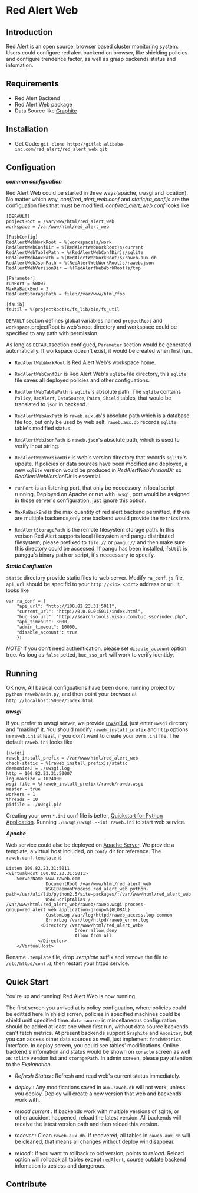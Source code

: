 Red Alert Web
=============
Introduction
------------
Red Alert is an open source, browser based cluster monitoring system. Users could configure red alert backend on browser, like shielding policies and configure trendence factor, as well as grasp backends status and infomation.

Requirements
------------
* Red Alert Backend
* Red Alert Web package
* Data Source like [Graphite](https://graphite.readthedocs.io/en/latest/)

Installation
------------
* Get Code: `git clone http://gitlab.alibaba-inc.com/red_alert/red_alert_web.git`

Configuation
------------

***common configuation***   

Red Alert Web could be started in three ways(apache, uwsgi and location). No matter which way, *conf/red_alert_web.conf* and *static/ra_conf.js* are the configuation files that must be modified. *conf/red_alert_web.conf* looks like

    [DEFAULT]    
    projectRoot = /var/www/html/red_alert_web    
    workspace = /var/www/html/red_alert_web    
    
    [PathConfig]   
    RedAlertWebWorkRoot = %(workspace)s/work   
    RedAlertWebConfDir = %(RedAlertWebWorkRoot)s/current   
    RedAlertWebTablePath = %(RedAlertWebConfDir)s/sqlite   
    RedAlertWebAuxPath = %(RedAlertWebWorkRoot)s/raweb.aux.db   
    RedAlertWebJsonPath = %(RedAlertWebWorkRoot)s/raweb.json   
    RedAlertWebVersionDir = %(RedAlertWebWorkRoot)s/tmp   
    
    [Parameter]   
    runPort = 50007   
    MaxRaBackEnd = 3   
    RedAlertStoragePath = file://var/www/html/foo   
    
    [fsLib]   
    fsUtil = %(projectRoot)s/fs_lib/bin/fs_util

`DEFAULT` section defines global variables named `projectRoot` and `workspace`.projectRoot is web's root directory and workspace could be specified to any path with permission.   

As long as `DEFAULT`section configued, `Parameter` section would be generated automatically. If workspace doesn't exist, it would be created when first run.   

- `RedAlertWebWorkRoot` is Red Alert Web's workspace home.   

- `RedAlertWebConfDir` is Red Alert Web's `sqlite` file directory, this `sqlite` file saves all deployed policies and other configuations.   

- `RedAlertWebTablePath` is `sqlite`'s absolute path. The `sqlite` contains `Policy`, `RedAlert`, `DataSource`, `Pairs`, `Shield` tables, that would be translated to `json` in backend.   

- `RedAlertWebAuxPath` is `raweb.aux.db`'s absolute path which is a database file too, but only be used by web self. `raweb.aux.db` records `sqlite` table's modified status.   

- `RedAlertWebJsonPath` is `raweb.json`'s absolute path, which is used to verify input string.   

- `RedAlertWebVersionDir` is web's version directory that records `sqlite`'s update. If policies or data sources have been modified and deployed, a new `sqlite` version would be produced in *RedAlertWebVersionDir* so *RedAlertWebVersionDir* is essential.   

- `runPort` is an listening port, that only be neccessory in local script running. Deployed on Apache or run with `uwsgi`, port would be assigned in those server's configuration, just ignore this option.   

- `MaxRaBackEnd` is the max quantity of red alert backend permitted, if there are multiple backends,only one backend would provide the `MetricsTree`.   

- `RedAlertStoragePath` is the remote filesystem storage path. In this verison Red Alert supports local filesystem and pangu distributed filesystem, please prefixed to ```file://``` or ```pangu://``` and then make sure this directory could be accessed. If pangu has been installed, `fsUtil` is panggu's binary path or script, it's neccessary to specify.

***Static Confiuation***   

`static` directory provide static files to web server. Modify `ra_conf.js` file, `api_url` should be specifid to your `http://<ip>:<port>` address or url. It looks like   

    var ra_conf = {     
        "api_url": "http://100.82.23.31:5011",   
        "current_url": "http://0.0.0.0:5011/index.html",   
        "buc_sso_url": "http://search-tools.yisou.com/buc_sso/index.php",   
        "api_timeout": 3000,   
        "admin_timeout": 10000,   
        "disable_account": true   
        };

*NOTE:* If you don't need authentication, please set `disable_account` option true. As loog as `false` setted, `buc_sso_url` will work to verify identidy.
  
Running
-------
OK now, All basical configuations have been done, running project by `python raweb/main.py`, and then point your browser at `http://localhost:50007/index.html`.   

***uwsgi***

If you prefer to uwsgi server, we provide [uwsgi1.4](https://uwsgi-docs.readthedocs.io/en/latest/WSGIquickstart.html), just enter `uwsgi` dirctory and "making" it. You should modify `raweb_install_prefix` and `http` options  in `raweb.ini` at least, if you don't want to create your own `.ini` file. The default `raweb.ini` looks like

    [uwsgi]
    raweb_install_prefix = /var/www/html/red_alert_web
    check-static = %(raweb_install_prefix)s/static
    daemonize2 = ./uwsgi.log
    http = 100.82.23.31:50007
    log-maxsize = 1024000
    wsgi-file = %(raweb_install_prefix)/raweb/raweb.wsgi
    master = true
    workers = 1
    threads = 10
    pidfile = ./uwsgi.pid

Creating your own `*.ini` conf file is better, [Quickstart for Python Application](https://uwsgi-docs.readthedocs.io/en/latest/WSGIquickstart.html). Running `./uwsgi/uwsgi --ini raweb.ini` to start web service. 

***Apache***

Web service could alse be deployed on [Apache Server](https://httpd.apache.org/docs/2.2/).
We provide a template, a virtual host included, on `conf/` dir for reference. The `raweb.conf.template` is

    Listen 100.82.23.31:5011
    <VirtualHost 100.82.23.31:5011>
        ServerName www.raweb.com
                   DocumentRoot /var/www/html/red_alert_web
                   WSGIDaemonProcess red_alert_web python-path=/usr/ali/lib/python2.5/site-packages/:/var/www/html/red_alert_web
                   WSGIScriptAlias / /var/www/html/red_alert_web/raweb/raweb.wsgi process-group=red_alert_web application-group=%{GLOBAL}
                   CustomLog /var/log/httpd/raweb_access.log common
                   ErrorLog /var/log/httpd/raweb_error.log
                 <Directory /var/www/html/red_alert_web>
                              Order allow,deny
                              Allow from all
                </Director>
        </VirtualHost>

Rename `.template` file, drop *.template* suffix and remove the file to `/etc/httpd/conf.d`, then restart your httpd service.

Quick Start
-----------

You're up and running! Red Alert Web is now running.

The first screen you arrived at is  policy configuation, where policies could be editted here.In shield scrren, policies in specified machines could be shield unitl specified time. `data source` in miscellaneous configuration should be added at least one when first run, without data source backends can't fetch metrics. At present backends support `Graphite` and `Amonitor`, but you can access other data sources as well, just implement `fetchMetrics` interface. In deploy screen, you could see tables' modifications. Online backend's infomation and status would be shown on `console` screen as well as `sqlite` version list and `storagePath`. In admin screen, please pay attention to the *Explanation*.  
 
- *Refresh Status* : Refresh and read web's current status immediately.   

- *deploy* : Any modifications saved in `aux.raweb.db` will not work, unless you deploy. Deploy will create a new version that web and backends work with.   

- *reload current* : If backends work with multiple versions of sqlite, or other accident happened, reload the latest version. All backends will receive the latest version path and then reload this version.   

- *recover* : Clean `raweb.aux.db`. If recovered, all tables in `raweb.aux.db` will be cleaned, that means all changes without deploy will disappear.   

- *reload* : If you want to rollback to old version, points to *reload*. Reload option will rollback all tables except `redAlert`, course outdate backend infomation is uesless and dangerous.

Contribute
----------
